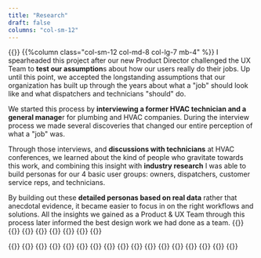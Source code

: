```yaml
---
title: "Research"
draft: false
columns: "col-sm-12"
---
```

{{<row>}}
{{%column class="col-sm-12 col-md-8 col-lg-7 mb-4" %}}
I spearheaded this project after our new Product Director challenged the UX Team to **test our assumption**s about how our users really do their jobs. Up until this point, we accepted the longstanding assumptions that our organization has built up through the years about what a "job" should look like and what dispatchers and technicians "should" do.

We started this process by **interviewing a former HVAC technician and  a general manage**r for plumbing and HVAC companies. During the interview process we made several discoveries that changed our entire perception of what a "job" was.

Through those interviews, and **discussions with technicians** at HVAC conferences, we learned about the kind of people who gravitate towards this work, and combining this insight with **industry research** I was able to build personas for our 4 basic user groups: owners, dispatchers, customer service reps, and technicians.

By building out these **detailed personas based on real data** rather that anecdotal evidence, it became easier to focus in on the right workflows and solutions. All the insights we gained as a Product &  UX Team through this process later informed the best design work we had done as a team.
{{</column>}}
{{<column class="mt-1">}}
  {{<workImage class="figure text-muted mb-4" src="/work/pm-redesign/01-research/cassie-booker-CSR.png" alt="CSR Persona" caption="CSR Persona">}}
{{</column>}}
{{<column class="mt-1">}}
  {{<workImage class="figure text-muted mb-4" src="/work/pm-redesign/01-research/donna-lister-DIS.png" alt="Dispatcher Persona" caption="Dispatcher Persona">}}
{{</column>}}
{{</row>}}

{{<row>}}
    {{<column class="col-sm-6 col-md-3">}}
         {{<workImage class="figure text-muted mb-4" src="/work/pm-redesign/01-research/job-mental-map.jpg" alt="Job mental map" caption="Job mental map">}}
         {{<workImage class="figure text-muted mb-4" src="/work/pm-redesign/01-research/newjob-workflow.jpg" alt="workflow for creating a job" caption="Workflow for creating a job">}}
    {{</column>}}
    {{<column class="col-sm-6 col-md-3">}}
        {{<workImage class="figure text-muted mb-4" src="/work/pm-redesign/01-research/dispatch-workflow.jpg" alt="Dispatcher workflow" caption="Dispatcher workflow">}}
        {{<workImage class="figure text-muted mb-4" src="/work/pm-redesign/01-research/tech-workflow.jpg" alt="Tech workflow" caption="Tech workflow">}}
    {{</column>}}
    {{<column class="col-sm-6 col-md-3">}}
        {{<workImage class="figure text-muted mb-4" src="/work/pm-redesign/01-research/owner-workflow.jpg" alt="Owner workflow" caption="Owner workflow">}}
        {{<workImage class="figure text-muted mb-4" src="/work/pm-redesign/01-research/job-diagrams.jpg" alt="diagramming various types of jobs" caption="Diagramming various types of jobs">}}
    {{</column>}}
    {{<column class="col-sm-6 col-md-3">}}
        {{<workImage class="figure text-muted mb-4" src="/work/pm-redesign/01-research/csr-workflow.jpg" alt="CSR workflow" caption="CSR workflow">}}
    {{</column>}}
{{</row>}}

